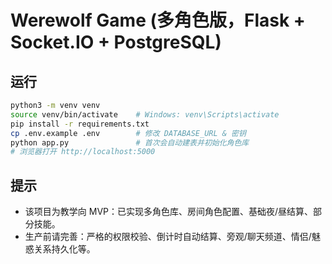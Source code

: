 # Werewolf Game (多角色版，Flask + Socket.IO + PostgreSQL)

## 运行
```bash
python3 -m venv venv
source venv/bin/activate    # Windows: venv\Scripts\activate
pip install -r requirements.txt
cp .env.example .env        # 修改 DATABASE_URL & 密钥
python app.py               # 首次会自动建表并初始化角色库
# 浏览器打开 http://localhost:5000
```

## 提示
- 该项目为教学向 MVP：已实现多角色库、房间角色配置、基础夜/昼结算、部分技能。
- 生产前请完善：严格的权限校验、倒计时自动结算、旁观/聊天频道、情侣/魅惑关系持久化等。
